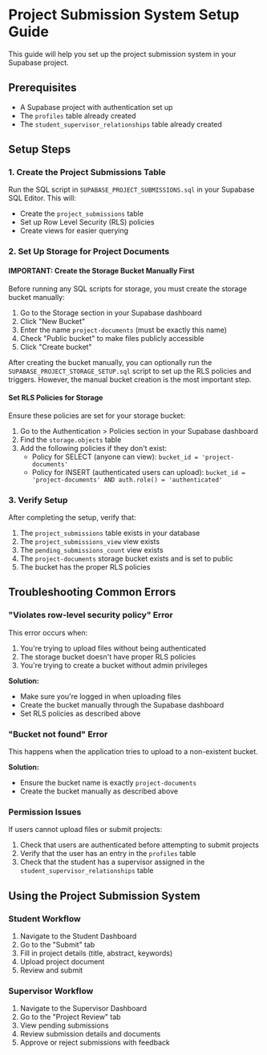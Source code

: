 # Project Submission System Setup Guide

This guide will help you set up the project submission system in your Supabase project.

## Prerequisites

- A Supabase project with authentication set up
- The `profiles` table already created
- The `student_supervisor_relationships` table already created

## Setup Steps

### 1. Create the Project Submissions Table

Run the SQL script in `SUPABASE_PROJECT_SUBMISSIONS.sql` in your Supabase SQL Editor. This will:

- Create the `project_submissions` table
- Set up Row Level Security (RLS) policies
- Create views for easier querying

### 2. Set Up Storage for Project Documents

#### IMPORTANT: Create the Storage Bucket Manually First

Before running any SQL scripts for storage, you must create the storage bucket manually:

1. Go to the Storage section in your Supabase dashboard
2. Click "New Bucket"
3. Enter the name `project-documents` (must be exactly this name)
4. Check "Public bucket" to make files publicly accessible
5. Click "Create bucket"

After creating the bucket manually, you can optionally run the `SUPABASE_PROJECT_STORAGE_SETUP.sql` script to set up the RLS policies and triggers. However, the manual bucket creation is the most important step.

#### Set RLS Policies for Storage

Ensure these policies are set for your storage bucket:

1. Go to the Authentication > Policies section in your Supabase dashboard
2. Find the `storage.objects` table
3. Add the following policies if they don't exist:
   - Policy for SELECT (anyone can view): `bucket_id = 'project-documents'`
   - Policy for INSERT (authenticated users can upload): `bucket_id = 'project-documents' AND auth.role() = 'authenticated'`

### 3. Verify Setup

After completing the setup, verify that:

1. The `project_submissions` table exists in your database
2. The `project_submissions_view` view exists
3. The `pending_submissions_count` view exists
4. The `project-documents` storage bucket exists and is set to public
5. The bucket has the proper RLS policies

## Troubleshooting Common Errors

### "Violates row-level security policy" Error

This error occurs when:
1. You're trying to upload files without being authenticated
2. The storage bucket doesn't have proper RLS policies
3. You're trying to create a bucket without admin privileges

**Solution:**
- Make sure you're logged in when uploading files
- Create the bucket manually through the Supabase dashboard
- Set RLS policies as described above

### "Bucket not found" Error

This happens when the application tries to upload to a non-existent bucket.

**Solution:**
- Ensure the bucket name is exactly `project-documents`
- Create the bucket manually as described above

### Permission Issues

If users cannot upload files or submit projects:

1. Check that users are authenticated before attempting to submit projects
2. Verify that the user has an entry in the `profiles` table
3. Check that the student has a supervisor assigned in the `student_supervisor_relationships` table

## Using the Project Submission System

### Student Workflow

1. Navigate to the Student Dashboard
2. Go to the "Submit" tab
3. Fill in project details (title, abstract, keywords)
4. Upload project document
5. Review and submit

### Supervisor Workflow

1. Navigate to the Supervisor Dashboard
2. Go to the "Project Review" tab
3. View pending submissions
4. Review submission details and documents
5. Approve or reject submissions with feedback 